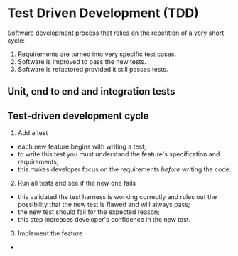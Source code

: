 # Test Driven Development (TDD)

Software development process that relies on the repetition of a very short cycle:
1) Requirements are turned into very specific test cases.
2) Software is improved to pass the new tests.
3) Software is refactored provided it still passes tests.

## Unit, end to end and integration tests

## Test-driven development cycle

1) Add a test
* each new feature begins with writing a test;
* to write this test you must understand the feature's specification and requirements;
* this makes developer focus on the requirements *before* writing the code.

2) Run all tests and see if the new one fails
* this validated the test harness is working correctly and rules out the possibility that the new test is flawed and will always pass;
* the new test should fail for the expected reason;
* this step increases developer's confidence in the new test.

3) Implement the feature
* 
